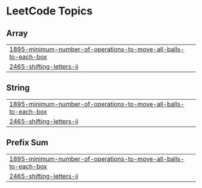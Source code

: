 

<!---LeetCode Topics Start-->
# LeetCode Topics
## Array
|  |
| ------- |
| [1895-minimum-number-of-operations-to-move-all-balls-to-each-box](https://github.com/VeronicaRomany/LeetCodeSolutions/tree/master/1895-minimum-number-of-operations-to-move-all-balls-to-each-box) |
| [2465-shifting-letters-ii](https://github.com/VeronicaRomany/LeetCodeSolutions/tree/master/2465-shifting-letters-ii) |
## String
|  |
| ------- |
| [1895-minimum-number-of-operations-to-move-all-balls-to-each-box](https://github.com/VeronicaRomany/LeetCodeSolutions/tree/master/1895-minimum-number-of-operations-to-move-all-balls-to-each-box) |
| [2465-shifting-letters-ii](https://github.com/VeronicaRomany/LeetCodeSolutions/tree/master/2465-shifting-letters-ii) |
## Prefix Sum
|  |
| ------- |
| [1895-minimum-number-of-operations-to-move-all-balls-to-each-box](https://github.com/VeronicaRomany/LeetCodeSolutions/tree/master/1895-minimum-number-of-operations-to-move-all-balls-to-each-box) |
| [2465-shifting-letters-ii](https://github.com/VeronicaRomany/LeetCodeSolutions/tree/master/2465-shifting-letters-ii) |
<!---LeetCode Topics End-->